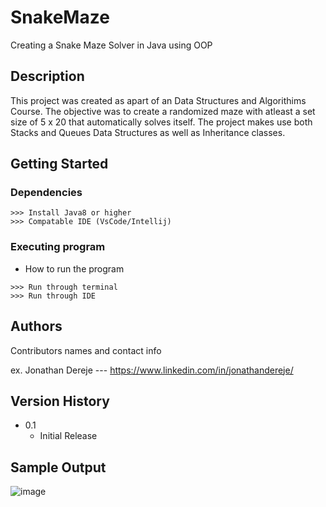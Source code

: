 # SnakeMaze

Creating a Snake Maze Solver in Java using OOP 

## Description
This project was created as apart of an Data Structures and Algorithims Course. The objective was to create a randomized maze with atleast a set size of 5 x 20 that automatically solves itself. The project makes use both Stacks and Queues Data Structures as well as Inheritance classes.


## Getting Started

### Dependencies

```
>>> Install Java8 or higher
>>> Compatable IDE (VsCode/Intellij)
```


### Executing program

* How to run the program
```
>>> Run through terminal
>>> Run through IDE
```


## Authors

Contributors names and contact info

ex. Jonathan Dereje --- https://www.linkedin.com/in/jonathandereje/

## Version History
* 0.1
    * Initial Release

## Sample Output
 ![image](https://github.com/jdereje/SnakeMaze/assets/106453223/dd5a40c6-4068-46bb-a431-e7afa207dd7e)



